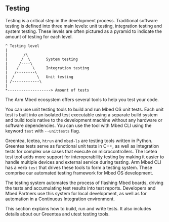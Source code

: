 <h2 id="tools-testing">Testing</h2>

Testing is a critical step in the development process. Traditional software testing is defined into three main levels: unit testing, integration testing and system testing. These levels are often pictured as a pyramid to indicate the amount of testing for each level.

```
^ Testing level
|
|       /\
|      /  \       System testing
|     /----\
|    /      \     Integration testing
|   /--------\
|  /          \   Unit testing
| /------------\
|
*-------------------> Amount of tests
```

The Arm Mbed ecosystem offers several tools to help you test your code.

You can use unit testing tools to build and run Mbed OS unit tests. Each unit test is built into an isolated test executable using a separate build system and build tools native to the development machine without any hardware or software dependencies. You can use the tool with Mbed CLI using the keyword `test` with `--unittests` flag.

Greentea, Icetea, `htrun` and `mbed-ls` are testing tools written in Python. Greentea tests serve as functional unit tests in C++, as well as integration tests for complex use cases that execute on microcontrollers. The Icetea test tool adds more support for interoperability testing by making it easier to handle multiple devices and external service during testing. Arm Mbed CLI has a verb `test` that drives these tools to form a testing system. These comprise our automated testing framework for Mbed OS development. 

The testing system automates the process of flashing Mbed boards, driving the tests and accumulating test results into test reports. Developers and Mbed Partners use this system for local development, as well as for automation in a Continuous Integration environment.

This section explains how to build, run and write tests. It also includes details about our Greentea and utest testing tools.
